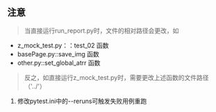 ## 注意
> 当直接运行run_report.py时，文件的相对路径会更改，如

- z_mock_test.py：：test_02  函数
- basePage.py::save_img 函数
- other.py::set_global_atrr 函数
> 反之，如直接运行z_mock_test.py时，需要更改上述函数的文件路径（'../'）

1. 修改pytest.ini中的--reruns可触发失败用例重跑